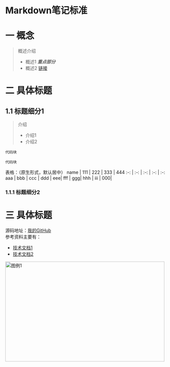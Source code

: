 # Markdown笔记标准
# 一 概念
>概述介绍
>* 概述1 ***重点部分***
>* 概述2 [链接](www.baidu.com)
<!-- 通过两个空格+回车换行，不适用<br><p>的原因是因为开源中国markdown不支持 -->
# 二 具体标题
## 1.1 标题细分1
>介绍  
>* 介绍1  
>* 介绍2  
```
代码块
```

```
代码块
```

表格：（原生形式，默认居中）
name | 111 | 222 | 333 | 444
:-: | :-: | :-: | :-: | :-:
aaa | bbb | ccc | ddd | eee| 
fff | ggg| hhh | iii | 000|

### 1.1.1 标题细分2

# 三 具体标题

源码地址：[我的GitHub](https://github.com/wjmwss/java-design-pattern)  
参考资料主要有：  
* [技术文档1](https://github.com/wjmwss/java-design-pattern)  
* [技术文档2](https://github.com/wjmwss/java-design-pattern)



<img src="https://tva1.sinaimg.cn/large/007S8ZIlgy1gimry2ooarj30jg0g2dkw.jpg" alt="图例1" width="500" height="313"/>